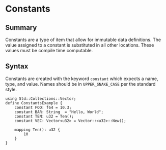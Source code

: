 # Constants

## Summary

Constants are a type of item that allow for immutable data definitions. The value assigned to a constant is substituted in all other locations. These values must be compile time computable.

## Syntax

Constants are created with the keyword `constant` which expects a name, type, and value. Names should be in `UPPER_SNAKE_CASE` per the standard style.

```mim
using Std::Collections::Vector;
define ConstantsExample {
    constant FOO: f64 = 10.3;
    constant BAR: String  = "Hello, World";
    constant TEN: u32 = Ten();
    constant VEC: Vector<u32> = Vector::<u32>::New();

    mapping Ten(): u32 {
        10
    }
}
```